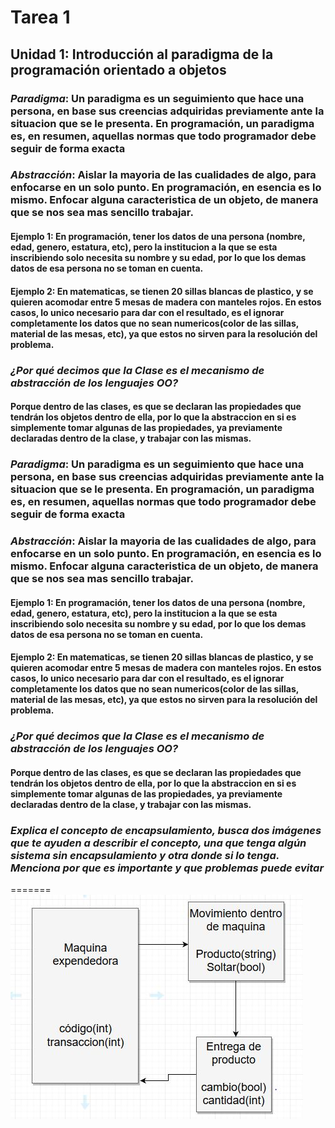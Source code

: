 # Tarea 1

## Unidad 1: Introducción al paradigma de la programación orientado a objetos

### *Paradigma*: Un paradigma es un seguimiento que hace una persona, en base sus creencias adquiridas previamente ante la situacion que se le presenta. En programación, un paradigma es, en resumen, aquellas normas que todo programador debe seguir de forma exacta

### *Abstracción*: Aislar la mayoria de las cualidades de algo, para enfocarse en un solo punto. En programación, en esencia es lo mismo. Enfocar alguna caracteristica de un objeto, de manera que se nos sea mas sencillo trabajar.

#### **Ejemplo 1**: En programación, tener los datos de una persona (nombre, edad, genero, estatura, etc), pero la institucion a la que se esta inscribiendo solo necesita su nombre y su edad, por lo que los demas datos de esa persona no se toman en cuenta.               

#### **Ejemplo 2**: En matematicas, se tienen 20 sillas blancas de plastico, y se quieren acomodar entre 5 mesas de madera con manteles rojos. En estos casos, lo unico necesario para dar con el resultado, es el ignorar completamente los datos que no sean numericos(color de las sillas, material de las mesas, etc), ya que estos no sirven para la resolución del problema.

### *¿Por qué decimos que la Clase es el mecanismo de abstracción de los lenguajes OO?*
#### Porque dentro de las clases, es que se declaran las propiedades que tendrán los objetos dentro de ella, por lo que la abstraccion en si es simplemente tomar algunas de las propiedades, ya previamente declaradas dentro de la clase, y trabajar con las mismas.

### *Paradigma*: Un paradigma es un seguimiento que hace una persona, en base sus creencias adquiridas previamente ante la situacion que se le presenta. En programación, un paradigma es, en resumen, aquellas normas que todo programador debe seguir de forma exacta

### *Abstracción*: Aislar la mayoria de las cualidades de algo, para enfocarse en un solo punto. En programación, en esencia es lo mismo. Enfocar alguna caracteristica de un objeto, de manera que se nos sea mas sencillo trabajar.

#### **Ejemplo 1**: En programación, tener los datos de una persona (nombre, edad, genero, estatura, etc), pero la institucion a la que se esta inscribiendo solo necesita su nombre y su edad, por lo que los demas datos de esa persona no se toman en cuenta.               

#### **Ejemplo 2**: En matematicas, se tienen 20 sillas blancas de plastico, y se quieren acomodar entre 5 mesas de madera con manteles rojos. En estos casos, lo unico necesario para dar con el resultado, es el ignorar completamente los datos que no sean numericos(color de las sillas, material de las mesas, etc), ya que estos no sirven para la resolución del problema.

### *¿Por qué decimos que la Clase es el mecanismo de abstracción de los lenguajes OO?*
#### Porque dentro de las clases, es que se declaran las propiedades que tendrán los objetos dentro de ella, por lo que la abstraccion en si es simplemente tomar algunas de las propiedades, ya previamente declaradas dentro de la clase, y trabajar con las mismas.

### *Explica el concepto de encapsulamiento, busca dos imágenes que te ayuden a describir el concepto, una que tenga algún sistema sin encapsulamiento y otra donde si lo tenga. Menciona por que es importante y que problemas puede evitar*
=======
![alt text](imagenes/maquina.jpg "Diagrama de clase de maquina expendedora")
